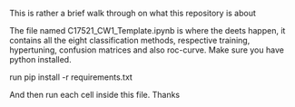 This is rather a brief walk through on what this repository is about

The file named C17521_CW1_Template.ipynb is where the deets happen, it contains all the eight classification methods, respective training, hypertuning, confusion matrices and also roc-curve.
Make sure you have python installed.

run
pip install -r requirements.txt

And then run each cell inside this file. Thanks
